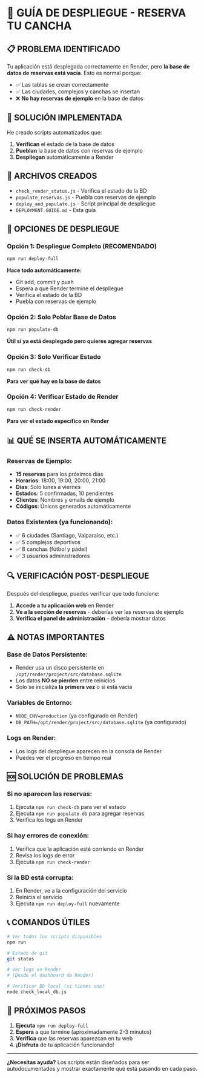 # 🚀 GUÍA DE DESPLIEGUE - RESERVA TU CANCHA

## 📋 PROBLEMA IDENTIFICADO

Tu aplicación está desplegada correctamente en Render, pero **la base de datos de reservas está vacía**. Esto es normal porque:

- ✅ Las tablas se crean correctamente
- ✅ Las ciudades, complejos y canchas se insertan
- ❌ **No hay reservas de ejemplo** en la base de datos

## 🔧 SOLUCIÓN IMPLEMENTADA

He creado scripts automatizados que:
1. **Verifican** el estado de la base de datos
2. **Pueblan** la base de datos con reservas de ejemplo
3. **Despliegan** automáticamente a Render

## 📁 ARCHIVOS CREADOS

- `check_render_status.js` - Verifica el estado de la BD
- `populate_reservas.js` - Puebla con reservas de ejemplo
- `deploy_and_populate.js` - Script principal de despliegue
- `DEPLOYMENT_GUIDE.md` - Esta guía

## 🚀 OPCIONES DE DESPLIEGUE

### Opción 1: Despliegue Completo (RECOMENDADO)
```bash
npm run deploy-full
```
**Hace todo automáticamente:**
- Git add, commit y push
- Espera a que Render termine el despliegue
- Verifica el estado de la BD
- Puebla con reservas de ejemplo

### Opción 2: Solo Poblar Base de Datos
```bash
npm run populate-db
```
**Útil si ya está desplegado pero quieres agregar reservas**

### Opción 3: Solo Verificar Estado
```bash
npm run check-db
```
**Para ver qué hay en la base de datos**

### Opción 4: Verificar Estado de Render
```bash
npm run check-render
```
**Para ver el estado específico en Render**

## 📊 QUÉ SE INSERTA AUTOMÁTICAMENTE

### Reservas de Ejemplo:
- **15 reservas** para los próximos días
- **Horarios**: 18:00, 19:00, 20:00, 21:00
- **Días**: Solo lunes a viernes
- **Estados**: 5 confirmadas, 10 pendientes
- **Clientes**: Nombres y emails de ejemplo
- **Códigos**: Únicos generados automáticamente

### Datos Existentes (ya funcionando):
- ✅ 6 ciudades (Santiago, Valparaíso, etc.)
- ✅ 5 complejos deportivos
- ✅ 8 canchas (fútbol y pádel)
- ✅ 3 usuarios administradores

## 🔍 VERIFICACIÓN POST-DESPLIEGUE

Después del despliegue, puedes verificar que todo funcione:

1. **Accede a tu aplicación web** en Render
2. **Ve a la sección de reservas** - deberías ver las reservas de ejemplo
3. **Verifica el panel de administración** - debería mostrar datos

## ⚠️ NOTAS IMPORTANTES

### Base de Datos Persistente:
- Render usa un disco persistente en `/opt/render/project/src/database.sqlite`
- Los datos **NO se pierden** entre reinicios
- Solo se inicializa **la primera vez** o si está vacía

### Variables de Entorno:
- `NODE_ENV=production` (ya configurado en Render)
- `DB_PATH=/opt/render/project/src/database.sqlite` (ya configurado)

### Logs en Render:
- Los logs del despliegue aparecen en la consola de Render
- Puedes ver el progreso en tiempo real

## 🆘 SOLUCIÓN DE PROBLEMAS

### Si no aparecen las reservas:
1. Ejecuta `npm run check-db` para ver el estado
2. Ejecuta `npm run populate-db` para agregar reservas
3. Verifica los logs en Render

### Si hay errores de conexión:
1. Verifica que la aplicación esté corriendo en Render
2. Revisa los logs de error
3. Ejecuta `npm run check-render`

### Si la BD está corrupta:
1. En Render, ve a la configuración del servicio
2. Reinicia el servicio
3. Ejecuta `npm run deploy-full` nuevamente

## 📞 COMANDOS ÚTILES

```bash
# Ver todos los scripts disponibles
npm run

# Estado de git
git status

# Ver logs en Render
# (Desde el dashboard de Render)

# Verificar BD local (si tienes una)
node check_local_db.js
```

## 🎯 PRÓXIMOS PASOS

1. **Ejecuta** `npm run deploy-full`
2. **Espera** a que termine (aproximadamente 2-3 minutos)
3. **Verifica** que las reservas aparezcan en tu web
4. **¡Disfruta** de tu aplicación funcionando!

---

**¿Necesitas ayuda?** Los scripts están diseñados para ser autodocumentados y mostrar exactamente qué está pasando en cada paso.
